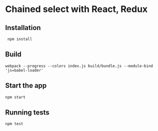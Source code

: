 # Chained select with React, Redux
## Installation
```shell
 npm install
 ```
 ## Build
 ```shell
 webpack --progress --colors index.js build/bundle.js --module-bind 'js=babel-loader'
 ```
 ## Start the app
 ```shell
 npm start
```
## Running tests
```shell
npm test
```
